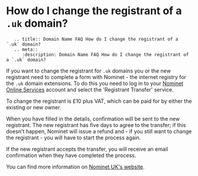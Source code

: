 # How do I change the registrant of a `.uk` domain?

```eval_rst
   .. title:: Domain Name FAQ How do I change the registrant of a `.uk` domain?
   .. meta::
      :description: Domain Name FAQ How do I change the registrant of a `.uk` domain?
```


If you want to change the registrant for `.uk` domains you or the new registrant need to complete a form with Nominet - the internet registry for the `.uk` domain extensions. To do this you need to log in to your [Nominet Online Services](https://secure.nominet.org.uk/auth/login.html) account and select the 'Registrant Transfer' service.

To change the registrant is £10 plus VAT, which can be paid for by either the existing or new owner.

When you have filled in the details, confirmation will be sent to the new registrant. The new registrant has five days to agree to the transfer; if this doesn't happen, Nominet will issue a refund and - if you still want to change the registrant - you will have to start the process again.

If the new registrant accepts the transfer, you will receive an email confirmation when they have completed the process.

You can find more information on [Nominet UK's website](http://www.nic.uk/registrants/maintain/transfer/).